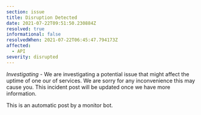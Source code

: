 ```yaml
---
section: issue
title: Disruption Detected
date: 2021-07-22T09:51:50.230884Z
resolved: true
informational: false
resolvedWhen: 2021-07-22T06:45:47.794173Z
affected:
  - API
severity: disrupted
---
```

*Investigating* - We are investigating a potential issue that might affect the uptime of one our of services. We are sorry for any inconvenience this may cause you. This incident post will be updated once we have more information.

This is an automatic post by a monitor bot.
        